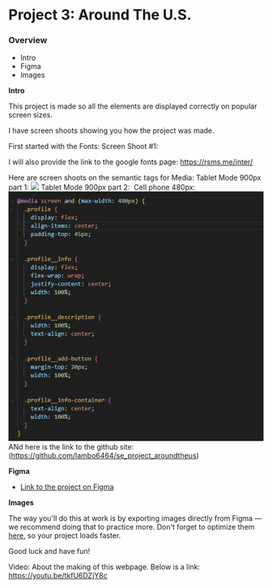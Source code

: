 # Project 3: Around The U.S.

### Overview

- Intro
- Figma
- Images

**Intro**

This project is made so all the elements are displayed correctly on popular screen sizes.

I have screen shoots showing you how the project was made.

First started with the Fonts:
Screen Shoot #1:

I will also provide the link to the google fonts page:
https://rsms.me/inter/

Here are screen shoots on the semantic tags for Media:
Tablet Mode 900px part 1:
<img src="../images/tablet resolution 900 part 1.png" />
Tablet Mode 900px part 2:
<img scr="../images/tablet resolution 900 part 2.png" />
Cell phone 480px:
![alt text](<images/tablet resolution 480.png>)
ANd here is the link to the github site:
(https://github.com/lambo6464/se_project_aroundtheus)

**Figma**

- [Link to the project on Figma](https://www.figma.com/file/ii4xxsJ0ghevUOcssTlHZv/Sprint-3%3A-Around-the-US?node-id=0%3A1)

**Images**

The way you'll do this at work is by exporting images directly from Figma — we recommend doing that to practice more. Don't forget to optimize them [here](https://tinypng.com/), so your project loads faster.

Good luck and have fun!

Video:
About the making of this webpage. Below is a link:
https://youtu.be/tkfU6DZjY8c
